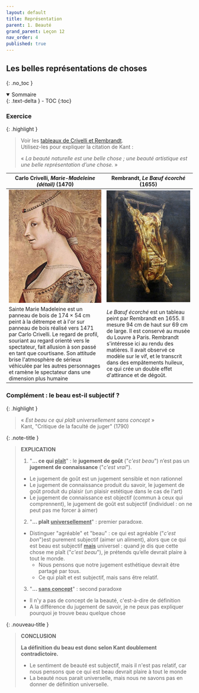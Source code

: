 ```yaml
---
layout: default
title: Représentation
parent: 1. Beauté
grand_parent: Leçon 12
nav_order: 4
published: true
---
```

## Les belles représentations de choses
{: .no_toc }

<details open markdown="block">
  <summary>
    Sommaire
  </summary>
  {: .text-delta }
- TOC
{:toc}
</details>

### Exercice

{: .highlight }
> Voir les [tableaux de Crivelli et Rembrandt](/../philotg/docs/L9/L9-3-1-4.html).  
> Utilisez-les pour expliquer la citation de Kant :
>
>  « *La beauté naturelle est une belle chose ; une beauté artistique est une belle représentation d’une chose.* »

| Carlo Crivelli, *Marie-Madeleine (détail)* (1470)    | Rembrandt, *Le Bœuf écorché* (1655)     |
| -------------------------- | ---------------- |
| <center><a href="../../assets/img/art/crivelli-madeleine.jpeg" target="_blank"><img src="../../assets/img/art/crivelli-madeleine.jpeg" style="zoom:70%;" /></a></center>  | <center><a href="../../assets/img/art/rembrandt-boeuf.jpg" target="_blank"><img src="../../assets/img/art/rembrandt-boeuf.jpg" style="zoom:60%;" /></a></center>    |
| Sainte Marie Madeleine est un panneau de bois de 174 × 54 cm peint à la détrempe et à l'or sur panneau de bois réalisé vers 1471 par Carlo Crivelli. Le regard de profil, souriant au regard orienté vers le spectateur, fait allusion à son passé en tant que courtisane. Son attitude brise l'atmosphère de sérieux véhiculée par les autres personnages et ramène le spectateur dans une dimension plus humaine | *Le Bœuf écorché* est un tableau peint par Rembrandt en 1655. Il mesure 94 cm de haut sur 69 cm de large. Il est conservé au musée du Louvre à Paris. Rembrandt s'intéresse ici au rendu des matières. Il avait observé ce modèle sur le vif, et le transcrit dans des empâtements huileux, ce qui crée un double effet d'attirance et de dégoût. |

### Complément : le beau est-il subjectif ?

{: .highlight }
> « *Est beau ce qui plaît universellement sans concept* »    
> Kant, "Critique de la faculté de juger" (1790)


{: .note-title }
> **EXPLICATION**
>
> 1. "**... ce qui <u>plaît</u>**" : le **jugement de goût** ("*c'est beau*") n’est pas un **jugement de connaissance** ("*c'est vrai*").
>  - Le jugement de goût  est un jugement sensible et non rationnel
>  - Le jugement de connaissance produit du savoir, le jugement de goût produit du plaisir (un plaisir estétique dans le cas de l'art)
>  - Le jugement de connaissance est objectif (commun à ceux qui comprennent), le jugement de goût est subjectif (individuel : on ne peut pas me forcer à aimer)
>2. "**... plaît <u>universellement</u>**" : premier paradoxe.
>  - Distinguer "agréable" et "beau" : ce qui est agréable ("*c'est bon*")est purement subjectif (aimer un aliment), alors que ce qui est beau est subjectif **<u>mais</u>** universel : quand je dis que cette chose me plaît ("*c'est beau*"), je prétends qu’elle devrait plaire à tout le monde. 
>    - Nous pensons que notre jugement esthétique devrait être partagé par tous. 
>    - Ce qui plaît et est subjectif, mais sans être relatif.
>3. "**... <u>sans concept</u>**" : second paradoxe
>  - Il n'y a pas de concept de la beauté, c'est-à-dire de définition
>  - A la différence du jugement de savoir, je ne peux pas expliquer pourquoi je trouve beau quelque chose

{: .nouveau-title }
> **CONCLUSION**
>
> **La définition du beau est donc selon Kant doublement contradictoire.**    
>- Le sentiment de beauté est subjectif, mais il n'est pas relatif, car nous pensons que ce qui est beau devrait plaire à tout le monde
>- La beauté nous parait universelle, mais nous ne savons pas en donner de définition universelle.